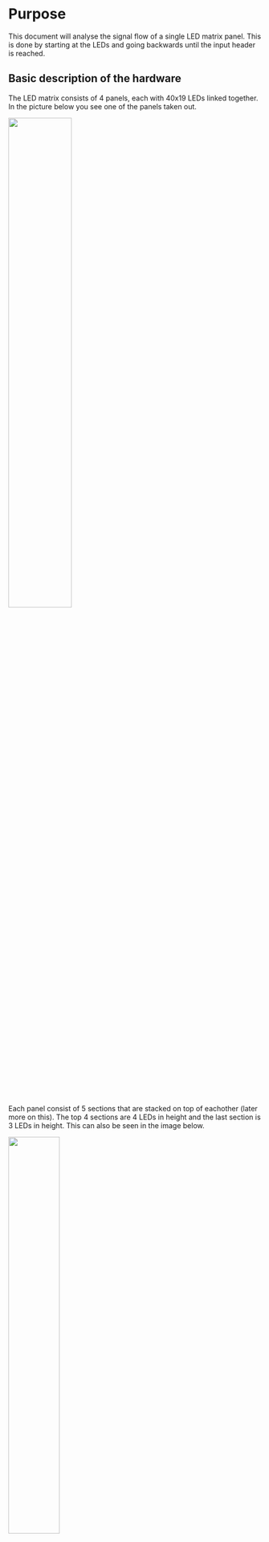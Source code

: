 # Purpose
This document will analyse the signal flow of a single LED matrix panel. This is done by starting at the LEDs and going backwards until the input header is reached.

## Basic description of the hardware

The LED matrix consists of 4 panels, each with 40x19 LEDs linked together. In the picture below you see one of the panels taken out.

<img src="./Img/Panel/LedMatrixOpen.jpg" width="50%"> <br>

Each panel consist of 5 sections that are stacked on top of eachother (later more on this). The top 4 sections are 4 LEDs in height and the last section is 3 LEDs in height. This can also be seen in the image below.

<img src="./Img/Panel/LedMatrixLayout_panel_overlay.png" width="45%">

## Direct LED control
The LEDs are driven by the the [MBI5167G](./Datasheet/MBI5167_Datasheet.pdf) 8-channel (shift register) LED driver chip. In the image above you can see the small IC's in between the LEDs. These are the MBI5167G ICs. 

The cathode (negative) of the LEDs are connected to the ~OUTn pins of the MBI5167G. A single MBI5167G has 8 ~OUTn pins. Each row has 40 LEDs, meaning that each row needs 5 MBI5167G ICs. The **~OUTn pins are active-low**. This means that when the shift register of the MBI5167G is completely filled with 1's (through the SDI pin), All outputs are 0 (since the output is only active if it's corresponding bit in the shift register is filled with a 0) and the LEDs will turn on due to the negative of the led now being connected to 0v.

The connections for a single section (one of the white boxes from above) are as shown in the schematic below. Note that the signals come in from the right of the panel (looking from the same perspective as in the image above). Note that the control signals (CLK, LE, ~OE) of all ICs in one section are connected together while each row has a separate data input line. This means that on each clock pulse of a section we write four pixels (in one column).

<img src="./Img/KiCad/LedMatrixBusLarge-LedDrivers.jpg" width="80%">

## Data input
The MBI5167G acts as an 8-bit shift register with SDI (data input) and SDO (data out). Data on the **SDI is clocked in at the rising-clock**.

The latch pin (LE) is used to separate the input from the output. The **shifted data is shown on the output when when LE is pulsed high**

The inverted output enable (~OE) pin is used to set all ~OUTn pins to 1 or 0. When **~OE is low the latched data is shown (meaning the output is enabled)**.

<img src="./Img/Datasheet/MBI5167G_Control.PNG">

# MBI5167G connections to other ICs
The following ICs (seen on the bottom of the PCB in the picture of the panel above) are connected to the MBI5167Gs:

- [74HC164](./Datasheet/sn74hc164.pdf): An 8-bit shift register.
  - Right: Provides data on the SDI pins.
  - Left: Provide clock signal data. TODO: to the 74HC373?
- [74HC373](./Datasheet/74HC_HCT373.pdf): An 8-bit latch. Three of these are connected.
  - Outer left: Controls the ~OE pins.
  - Center left: Controls the LE pins.
  - Center right: Controls the CLK pins.
- [74HC138](./Datasheet/sn74hc138.pdf): 3-bit To 8-bit Decoders/Demultiplexers:
  - Right: controls the CLK signals of the 74HC164 ICs.

## 74HC164

The 74HC164 is a shift register as shown on the diagram below. On the panel both input B (pin 2) and ~CLR (pin 9) are connected to 5V. This means that **only input A (pin 1) takes data input**.

<img src="./Img/Datasheet/74HC164_Diagram.PNG" width="60%">

The outputs of the 74HC164 are connected the most right MBI5167G IC of each row. It is important to see that **a single output of the shift register is connected to multiple rows**. The *LedDriver* block seen in the image below (the right one) contains 5 copies of the diagram shown in the [Direct LED control](#direct-led-control) section (where section 5 has 3 rows instead of 4).

<img src="./Img/KiCad/75HC164_Connection_To_MBI5167G_SDI.PNG" width="40%"> <br>

Handling the mapping between one 74HC164 shift register output to multiple MBI5167G SDI lines is explained in section [MBI5167G control input signals](#mbi5167g-control-input-signals).

## 74HC373

As shown previously, a panel has sections of 4 rows (and one with 3 rows). Each section shares the CLK/LE/~OE signals and are controlled by the outputs of three 74HC373 ICs. These sections are used to control which rows take the current values of the 74HC164.

<img src="./Img/Datasheet/74HC373_Diagram.PNG" width="60%"> <br>

The line ~OE is pulled LOW and LE is pulled HIGH. Meaning that the **data between Dn and Qn is transparant**.

- The outer left IC controls the ~OE signals of the MBI5167G ICs.
- The center left IC controls the LE signals of the MBI5167G ICs.
- The center right IC controls the CLK signals of the MBI5167G ICs.

## 74HC138

TODO:

### MBI5167G control input signals
For simplicity, the clock and data for the most right 74HC164 IC is ignored. It is assumed that the clock of the shift register is setup so that the correct data is shifted in the MBI5167G on the clock for a certain section. More detail about this will be discussed later on.

The right 74HC164 output 8 bits and this covers 8 rows. This is equivalent to 2 sections (of 4 rows). To **not** shift data into the MBI5167G the CLK pin should be kept low.

**Once the first eight rows of the first column are fed with data the next two sections are clocked in** and after that the last section (with 3 rows) is clocked in.

There is the option to either do it column-by-columns, or to shift a complete row of data into the row and only then go to the next sections.
-
The **latch signal should be pulsed after every column**. Otherwise no new data will be presented to the output of the MBI5167Gs. While all latch signals of all section are tied together (controlled by the *center left* 74HC373D in the diagram below), not all clocks are and thus not all all MBI5167G ICs get new data clocked in. Which is good. 

The **~OE signals of the MBI5167G ICs have a fixed time difference between them**. When the ~OE signals of section 1 and 2 (the top 8 rows) are pulled down, section 3 and 4 are pulled down 1us later and section 5 is pulled down 1us after that.

<img src="./Img/KiCad/75HC164_Connection_To_MBI5167G_CLK_LE_OE.PNG" height="500px">

# LED data and clock shift register
There are two 74HC164 shift registers on a panel. The input port of both are connected with each other. The left 74HC164 is used for driving the clock signals of the MBI5167G sections. The right one is used for the LED data.

The reason that a shared data input line works is because the clock for both 74HC164 shift registers is driven by the right 74HC138 (8-bit) demultiplexer. Of this 74HC138 the B and C inputs are pulled low while the A input is controlled by the input connector (pin 2 of Conn1). By toggling input A the outputs Y0 and Y1 are pulsing inverted relative to each other. Y0 is connected to the clock of the right 74HC164 (LED data) while Y1 is connected to the clock of the left 74HC164 (section clock). **The data on the data input line should this allign with the rising clock of the shift register in which the data should end up**.

If input A at the right 74HC138 is kept at a certain value then the corresponding output can also be toggled by using the active-low enable input which is connected to pin 5 on Conn1. The same goes for the active-low enable input of the left 74HC138 which is connected to pin 2 on Conn1.

On the output of the left 74HC164 (section clock) is also a header connected on which a jumper connects a certain output with a pull-up resistor. One of the active low enable pins on the left 74HC138 demultiplexer (which selects which section is clocked) is also connected to this pull-up resistor. when the jumper is set to, for example connect Q0 of the left 74HC164 with the pull-up resistor, then the left 74HC138 will only be enabled when there is a 0 on Q0. 

The jumper is used to disable or enable the clock of a certain panel when data is send for another panel.


# Signal flow on Conn1
<img src="./Img/Sketches/SignalFlow.jpg" height="500px">

## Section and panel select
Pin 5 is a constant clock. Pin 2 determines wheter the left or right 74HC164 is clocked. When pin 2 is high the left 74HC164 is being clocked. 

In this state the data on pin 4 should send 8 bits of data. The first 2 bits being send are used to select the current sections. Since two sections are clocked together there are three clock sections. The first two bits being send are thus binary 0-2.

| Data | Description | Options |
|:---: | :--- | :--- |
| [7:6] | Binary sections select | 00: sections 1-2<br>01: sections 3-4<br>10: section 5 |
| [5:0] | Panel select. Active-low | 111110: Panel 1<br>111101: Panel 2<br>111011: Panel 3<br>110111: Panel 4<br>101111: Panel 5<br>011111: Panel 6<br> |

When sending the data, a single bit should be held for one clock cycle starting at the falling edge of the clock. This ensures that at the next rising clock the signal on the data line is stable.

After this data is shifted into the left 74HC164 the signal on pin 1 can be pulled low to start clocking the right 74HC164. Pulling pin 1 down can be done at the rising clock edge of for the last data bit. Pulling pin 1 down will result in a high-pulled clock for the left 74HC164 which is what the clock was already doing anyway. The duration of this last data bit should still be a complete clock cycle however just like the others.

## Data input
When all bits for the section and panel select are shifted in the data can be send. On the falling clock edge after the last data bit the data for the rows can be clocked in. For the row data the first data being send corresponds to the first row. Sending 10010100 this results in the first led of row 0 to be on, the first leds of row 1 and 2 of, on for row 3 and 5 and off for row 4, 6 and 7. 

During this time the signal on pin 3 (left 74HC138 active-low enable) and 6 (Latch enable for the MBI5167Gs) should be kept low.

When all the data is clocked in pin 3 should be pulsed once. When the active-low enable pin of the 74HC138 is high the demultiplexer is disabled, resulting in all 1's on the output. Enabling the demultiplexer again sets the selected output to low again. This creates the clock pulse the for MBI5167Gs in the selected sections. Only one clock pulse is needed since each row only has a single new data bit. The data of the MBI5167G as a result of this clock pulse also shift by one (to the left on the panel). Now that the data is clocked in it still needs to be latched. This is done by pulsing the signal on pin 6 once.




<br><br><br><br><br><br><br>
The HC14 smitch triggers are possibly used to create a delay. That would explain the different resistor values. T = R * C
R6 = 2700 ohm
R7 = 1300 ohm

Outer left 74HC373
Delta D0(/1) - D2(/3) = 1us falling, 1.26us rising 
Delta D0(/1) - D4(/5) = 2.06us falling, 2.68us rising